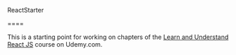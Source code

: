 ReactStarter

====

This is a starting point for working on chapters of the [Learn and Understand React JS](https://www.udemy.com/learn-and-understand-reactjs/) course on Udemy.com.
